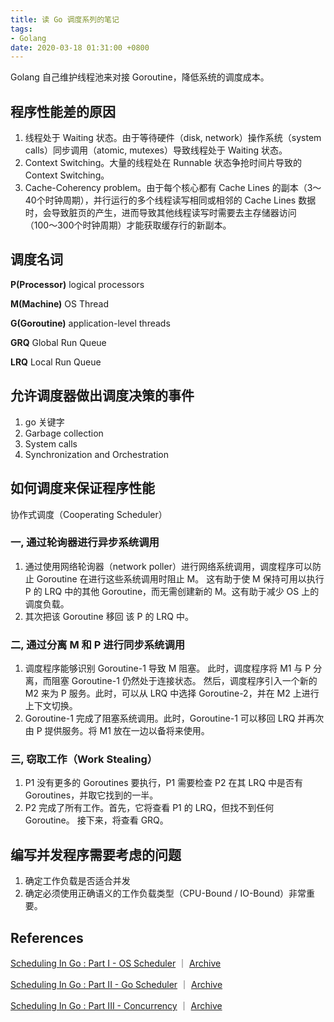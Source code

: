 ```yaml
---
title: 读 Go 调度系列的笔记
tags: 
- Golang
date: 2020-03-18 01:31:00 +0800
---
```


Golang 自己维护线程池来对接 Goroutine，降低系统的调度成本。

<!--more-->

## 程序性能差的原因

1. 线程处于 Waiting 状态。由于等待硬件（disk, network）操作系统（system calls）同步调用（atomic, mutexes）导致线程处于 Waiting 状态。
2. Context Switching。大量的线程处在 Runnable 状态争抢时间片导致的 Context Switching。
3. Cache-Coherency problem。由于每个核心都有 Cache Lines 的副本（3～40个时钟周期），并行运行的多个线程读写相同或相邻的 Cache Lines 数据时，会导致脏页的产生，进而导致其他线程读写时需要去主存储器访问（100〜300个时钟周期）才能获取缓存行的新副本。

## 调度名词

**P(Processor)** logical processors

**M(Machine)** OS Thread

**G(Goroutine)** application-level threads

**GRQ** Global Run Queue

**LRQ** Local Run Queue

## 允许调度器做出调度决策的事件

1. go 关键字
2. Garbage collection
3. System calls
4. Synchronization and Orchestration

## 如何调度来保证程序性能

协作式调度（Cooperating Scheduler）

### 一, 通过轮询器进行异步系统调用

1. 通过使用网络轮询器（network poller）进行网络系统调用，调度程序可以防止 Goroutine 在进行这些系统调用时阻止 M。 这有助于使 M 保持可用以执行 P 的 LRQ 中的其他 Goroutine，而无需创建新的 M。这有助于减少 OS 上的调度负载。
2. 其次把该 Goroutine 移回 该 P 的 LRQ 中。

### 二, 通过分离 M 和 P 进行同步系统调用

1. 调度程序能够识别 Goroutine-1 导致 M 阻塞。 此时，调度程序将 M1 与 P 分离，而阻塞 Goroutine-1 仍然处于连接状态。 然后，调度程序引入一个新的 M2 来为 P 服务。此时，可以从 LRQ 中选择 Goroutine-2，并在 M2 上进行上下文切换。
2. Goroutine-1 完成了阻塞系统调用。此时，Goroutine-1 可以移回 LRQ 并再次由 P 提供服务。将 M1 放在一边以备将来使用。

### 三, 窃取工作（Work Stealing）

1. P1 没有更多的 Goroutines 要执行，P1 需要检查 P2 在其 LRQ 中是否有 Goroutines，并取它找到的一半。
2. P2 完成了所有工作。首先，它将查看 P1 的 LRQ，但找不到任何 Goroutine。 接下来，将查看 GRQ。

## 编写并发程序需要考虑的问题

1. 确定工作负载是否适合并发
2. 确定必须使用正确语义的工作负载类型（CPU-Bound / IO-Bound）非常重要。

## References

[Scheduling In Go : Part I - OS Scheduler](https://www.ardanlabs.com/blog/2018/08/scheduling-in-go-part1.html) ｜ [Archive](http://archive.vn/DcOZk)

[Scheduling In Go : Part II - Go Scheduler](https://www.ardanlabs.com/blog/2018/08/scheduling-in-go-part2.html) ｜ [Archive](http://archive.vn/EftZ1)

[Scheduling In Go : Part III - Concurrency](https://www.ardanlabs.com/blog/2018/12/scheduling-in-go-part3.html) ｜ [Archive](http://archive.vn/2P9oG)
